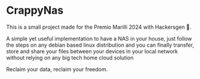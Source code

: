 # CrappyNas

This is a small project made for the Premio Marilli 2024 with Hackersgen 🦊.

A simple yet useful implementation to have a NAS in your house, just follow the steps on any debian based linux distribution and you can finally transfer, store and share your files between your devices in your local network without relying on any big tech home cloud solution

Reclaim your data, reclaim your freedom.

